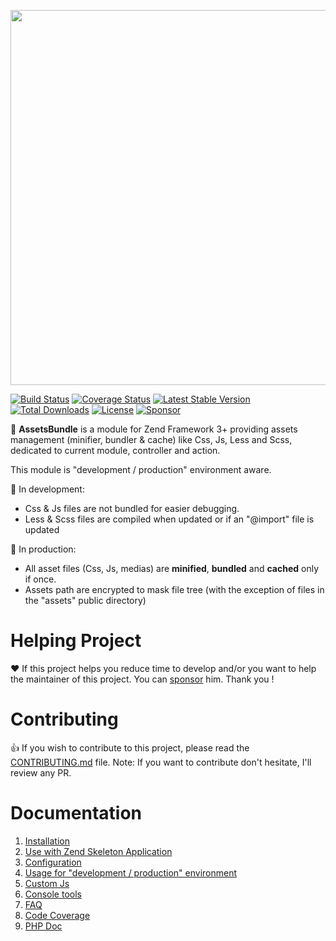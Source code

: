 <p align="center">
  <a href="https://github.com/neilime/easy-win-setup" target="_blank"><img src="https://repository-images.githubusercontent.com/164403672/a347d680-faf0-11e9-9ced-c9aaa2713010" width="600"></a>
</p>


[![Build Status](https://travis-ci.org/neilime/zf-assets-bundle.svg?branch=master)](https://travis-ci.org/neilime/zf-assets-bundle)
[![Coverage Status](https://coveralls.io/repos/github/neilime/zf-assets-bundle/badge.svg)](https://coveralls.io/github/neilime/zf-assets-bundle)
[![Latest Stable Version](https://poser.pugx.org/neilime/zf-assets-bundle/v/stable)](https://packagist.org/packages/neilime/zf-assets-bundle)
[![Total Downloads](https://poser.pugx.org/neilime/zf-assets-bundle/downloads)](https://packagist.org/packages/neilime/zf-assets-bundle)
[![License](https://poser.pugx.org/neilime/zf-assets-bundle/license)](https://packagist.org/packages/neilime/zf-assets-bundle)
[![Sponsor](https://img.shields.io/badge/%E2%9D%A4-Sponsor-ff69b4)](https://github.com/sponsors/neilime) 

📢 __AssetsBundle__ is a module for Zend Framework 3+ providing assets management (minifier, bundler & cache) like Css, Js, Less and Scss, dedicated to current module, controller and action.

This module is "development / production" environment aware.

🔧 In development:
 - Css & Js files are not bundled for easier debugging.
 - Less & Scss files are compiled when updated or if an "@import" file is updated

🚀 In production:
 - All asset files (Css, Js, medias) are __minified__, __bundled__ and __cached__ only if once. 
 - Assets path are encrypted to mask file tree (with the exception of files in the "assets" public directory)

# Helping Project

❤️ If this project helps you reduce time to develop and/or you want to help the maintainer of this project. You can [sponsor](https://github.com/sponsors/neilime) him. Thank you !

# Contributing

👍 If you wish to contribute to this project, please read the [CONTRIBUTING.md](CONTRIBUTING.md) file. Note: If you want to contribute don't hesitate, I'll review any PR.

# Documentation

1. [Installation](https://github.com/neilime/zf-assets-bundle/wiki/Installation)
2. [Use with Zend Skeleton Application](https://github.com/neilime/zf-assets-bundle/wiki/Use-with-Zend-Skeleton-Application)
3. [Configuration](https://github.com/neilime/zf-assets-bundle/wiki/Configuration)
4. [Usage for "development / production" environment](https://github.com/neilime/zf-assets-bundle/wiki/Usage-for-%22development---production%22-environment)
5. [Custom Js](https://github.com/neilime/zf-assets-bundle/wiki/Custom-Js)
6. [Console tools](https://github.com/neilime/zf-assets-bundle/wiki/Console-tools)
7. [FAQ](https://github.com/neilime/zf-assets-bundle/wiki/FAQ)
8. [Code Coverage](https://coveralls.io/github/neilime/zf-assets-bundle)
9. [PHP Doc](https://neilime.github.io/zf-assets-bundle/phpdoc)
